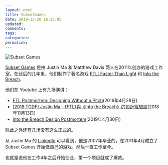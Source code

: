 ```yaml
---
layout: post
title: SubsetGames
date: 2019-12-20 16:26:05
updated:
comments:
tags:
categories:
permalink:
---
```


![Subset Games](https://20190322.oss-cn-shanghai.aliyuncs.com/images/Subset_Games.png)

<!--more-->

[Subset Games](https://subsetgames.com/) 是由 Justin Ma 和 Matthew Davis 两人在2011年创办的游戏工作室。在此后的几年里，他们制作了著名游戏 [FTL: Faster Than Light](https://subsetgames.com/ftl.html) 和 [Into the Breach](https://subsetgames.com/itb.html).

他们在 Youtube 上有几场演讲：

- [FTL Postmortem: Designing Without a Pitch](https://www.youtube.com/watch?v=P4Um97AUqp4)(2016年4月28日)
- [[2018 TGDF] Justin Ma ─《FTL》與《Into the Breach》的設計經驗談](https://www.youtube.com/watch?v=4LDazcvZwzI)(2018年11月13日)
- [Into the Breach Design Postmortem](https://www.youtube.com/watch?v=s_I07Iq_2XM)(2019年4月30日)

除此之外还有几场没有这么正式的。

从 Justin Ma 的 [LinkedIn](https://www.linkedin.com/in/justin-ma-630893b/) 可以看到，他是2007年毕业的，在2011年4月成立了 Subset Games 开始做自己的游戏，然后一直工作至今。

也就是说他在工作4年之后开始创业，第一个项目就成了爆款。
